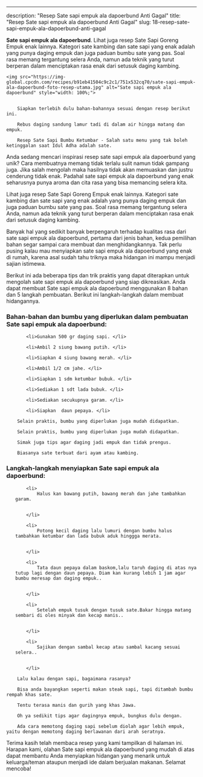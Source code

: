 ---
description: "Resep Sate sapi empuk ala dapoerbund Anti Gagal"
title: "Resep Sate sapi empuk ala dapoerbund Anti Gagal"
slug: 18-resep-sate-sapi-empuk-ala-dapoerbund-anti-gagal

<p>
	<strong>Sate sapi empuk ala dapoerbund</strong>. 
	Lihat juga resep Sate Sapi Goreng Empuk enak lainnya. Kategori sate kambing dan sate sapi yang enak adalah yang punya daging empuk dan juga paduan bumbu sate yang pas. Soal rasa memang tergantung selera Anda, namun ada teknik yang turut berperan dalam menciptakan rasa enak dari setusuk daging kambing.
</p>
<p>
	
	<img src="https://img-global.cpcdn.com/recipes/b91eb41504c9c2c1/751x532cq70/sate-sapi-empuk-ala-dapoerbund-foto-resep-utama.jpg" alt="Sate sapi empuk ala dapoerbund" style="width: 100%;">
	
	
		Siapkan terlebih dulu bahan-bahannya sesuai dengan resep berikut ini.
	
		Rebus daging sandung lamur tadi di dalam air hingga matang dan empuk.
	
		Resep Sate Sapi Bumbu Ketumbar - Salah satu menu yang tak boleh ketinggalan saat Idul Adha adalah sate.
	
</p>

<p>
	Anda sedang mencari inspirasi resep sate sapi empuk ala dapoerbund yang unik? Cara membuatnya memang tidak terlalu sulit namun tidak gampang juga. Jika salah mengolah maka hasilnya tidak akan memuaskan dan justru cenderung tidak enak. Padahal sate sapi empuk ala dapoerbund yang enak seharusnya punya aroma dan cita rasa yang bisa memancing selera kita.
</p>

<p>
	Lihat juga resep Sate Sapi Goreng Empuk enak lainnya. Kategori sate kambing dan sate sapi yang enak adalah yang punya daging empuk dan juga paduan bumbu sate yang pas. Soal rasa memang tergantung selera Anda, namun ada teknik yang turut berperan dalam menciptakan rasa enak dari setusuk daging kambing.
</p>

<p>
	Banyak hal yang sedikit banyak berpengaruh terhadap kualitas rasa dari sate sapi empuk ala dapoerbund, pertama dari jenis bahan, kedua pemilihan bahan segar sampai cara membuat dan menghidangkannya. Tak perlu pusing kalau mau menyiapkan sate sapi empuk ala dapoerbund yang enak di rumah, karena asal sudah tahu triknya maka hidangan ini mampu menjadi sajian istimewa.
</p>


<p>
	Berikut ini ada beberapa tips dan trik praktis yang dapat diterapkan untuk mengolah sate sapi empuk ala dapoerbund yang siap dikreasikan. Anda dapat membuat Sate sapi empuk ala dapoerbund menggunakan 8 bahan dan 5 langkah pembuatan. Berikut ini langkah-langkah dalam membuat hidangannya.
</p> 

<h3>Bahan-bahan dan bumbu yang diperlukan dalam pembuatan Sate sapi empuk ala dapoerbund:</h3>

<ol>
	
		<li>Gunakan 500 gr daging sapi. </li>
	
		<li>Ambil 2 siung bawang putih. </li>
	
		<li>Siapkan 4 siung bawang merah. </li>
	
		<li>Ambil 1/2 cm jahe. </li>
	
		<li>Siapkan 1 sdm ketumbar bubuk. </li>
	
		<li>Sediakan 1 sdt lada bubuk. </li>
	
		<li>Sediakan secukupnya garam. </li>
	
		<li>Siapkan  daun pepaya. </li>
	
</ol>
<p>
	
		Selain praktis, bumbu yang diperlukan juga mudah didapatkan.
	
		Selain praktis, bumbu yang diperlukan juga mudah didapatkan.
	
		Simak juga tips agar daging jadi empuk dan tidak prengus.
	
		Biasanya sate terbuat dari ayam atau kambing.
	
</p>


<h3>Langkah-langkah menyiapkan Sate sapi empuk ala dapoerbund:</h3>

<ol>
	
		<li>
			Halus kan bawang putih, bawang merah dan jahe tambahkan garam.
			
			
		</li>
	
		<li>
			Potong kecil daging lalu lumuri dengan bumbu halus tambahkan ketumbar dan lada bubuk aduk hinggga merata.
			
			
		</li>
	
		<li>
			Tata daun pepaya dalam baskom,lalu taruh daging di atas nya tutup lagi dengan daun pepaya. Diam kan kurang lebih 1 jam agar bumbu meresap dan daging empuk..
			
			
		</li>
	
		<li>
			Setelah empuk tusuk dengan tusuk sate.Bakar hingga matang sembari di oles minyak dan kecap manis..
			
			
		</li>
	
		<li>
			Sajikan dengan sambal kecap atau sambal kacang sesuai selera..
			
			
		</li>
	
</ol>

<p>
	
		Lalu kalau dengan sapi, bagaimana rasanya?
	
		Bisa anda bayangkan seperti makan steak sapi, tapi ditambah bumbu rempah khas sate.
	
		Tentu terasa manis dan gurih yang khas Jawa.
	
		Oh ya sedikit tips agar dagingnya empuk, bungkus dulu dengan.
	
		Ada cara memotong daging sapi sebelum diolah agar lebih empuk, yaitu dengan memotong daging berlawanan dari arah seratnya.
	
</p>

<p>
	Terima kasih telah membaca resep yang kami tampilkan di halaman ini. Harapan kami, olahan Sate sapi empuk ala dapoerbund yang mudah di atas dapat membantu Anda menyiapkan hidangan yang menarik untuk keluarga/teman ataupun menjadi ide dalam berjualan makanan. Selamat mencoba!
</p>
